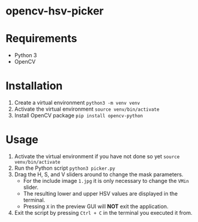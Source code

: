 # opencv-hsv-picker

# Requirements
 - Python 3
 - OpenCV

# Installation
 1. Create a virtual environment `python3 -m venv venv`
 2. Activate the virtual environment `source venv/bin/activate`
 3. Install OpenCV package `pip install opencv-python`

# Usage
 1. Activate the virtual environment if you have not done so yet `source venv/bin/activate`
 2. Run the Python script `python3 picker.py`
 3. Drag the H, S, and V sliders around to change the mask parameters.
    - For the include image `1.jpg` it is only necessary to change the `VMin` slider.
    - The resulting lower and upper HSV values are displayed in the terminal.
    - Pressing `X` in the preview GUI will **NOT** exit the application.
 4. Exit the script by pressing `Ctrl + C` in the terminal you executed it from.

